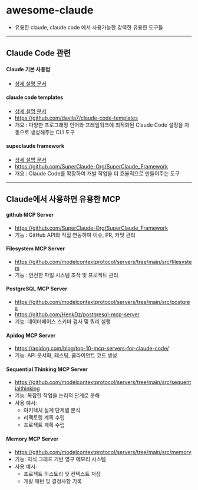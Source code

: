 # awesome-claude
- 유용한 claude, claude code 에서 사용가능한 강력한 유용한 도구들
---
## Claude Code 관련
#### Claude 기본 사용법
* [상세 설명 문서](claude_code_guide.md)

#### claude code templates
* [상세 설명 문서](claude_code_templates.md)
* https://github.com/davila7/claude-code-templates
* 개요 : 다양한 프로그래밍 언어와 프레임워크에 최적화된 Claude Code 설정을 자동으로 생성해주는 CLI 도구

#### supeclaude framework
* [상세 설명 문서](superclaude_guide.md)
* https://github.com/SuperClaude-Org/SuperClaude_Framework
* 개요 : Claude Code를 확장하여 개발 작업을 더 효율적으로 만들어주는 도구

---
## Claude에서 사용하면 유용한 MCP 
#### github MCP Server
* https://github.com/SuperClaude-Org/SuperClaude_Framework
* 기능 : GitHub API와 직접 연동하여 이슈, PR, 커밋 관리

#### Filesystem MCP Server
* https://github.com/modelcontextprotocol/servers/tree/main/src/filesystem
* 기능 : 안전한 파일 시스템 조작 및 프로젝트 관리

#### PostgreSQL MCP Server
* https://github.com/modelcontextprotocol/servers/tree/main/src/postgres
* https://github.com/HenkDz/postgresql-mcp-server
* 기능: 데이터베이스 스키마 검사 및 쿼리 실행

#### Apidog MCP Server
* https://apidog.com/blog/top-10-mcp-servers-for-claude-code/
* 기능: API 문서화, 테스팅, 클라이언트 코드 생성

#### Sequential Thinking MCP Server
* https://github.com/modelcontextprotocol/servers/tree/main/src/sequentialthinking
* 기능: 복잡한 작업을 논리적 단계로 분해
* 사용 예시:
  * 아키텍처 설계 단계별 분석
  * 리팩토링 계획 수립
  * 프로젝트 계획 수립
#### Memory MCP Server
* https://github.com/modelcontextprotocol/servers/tree/main/src/memory
* 기능: 지식 그래프 기반 영구 메모리 시스템
* 사용 예시:
  * 프로젝트 히스토리 및 컨텍스트 저장
  * 개발 패턴 및 결정사항 기록
#### 
